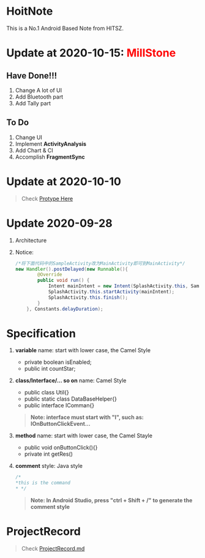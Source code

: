 # HoitNote
This is a No.1 Android Based Note from HITSZ.
# Update at 2020-10-15: <font color="red">MillStone</font>
## Have Done!!!
1. Change A lot of UI
2. Add Bluetooth part
3. Add Tally part
## To Do
1. Change UI
2. Implement **ActivityAnalysis**
3. Add Chart & CI
4. Accomplish **FragmentSync**

# Update at 2020-10-10

> Check [Protype Here](https://modao.cc/app/6586f50c7704b77aec1c8f04667addcf1b4e3f81/embed/v2)

# Update 2020-09-28
1. Architecture
2. Notice:
	
	```java
	/*将下面代码中的SampleActivity改为MainActivity即可到MainActivity*/
	new Handler().postDelayed(new Runnable(){
            @Override
            public void run() {
                Intent mainIntent = new Intent(SplashActivity.this, SampleActivity.class);
                SplashActivity.this.startActivity(mainIntent);
                SplashActivity.this.finish();
            }
        }, Constants.delayDuration);

	```


# Specification
1. **variable** name: start with lower case, the Camel Style

	- private boolean isEnabled;
	- public int countStar;

2. **class/Interface/... so on** name: Camel Style

	- public class Util{}
	- public static class DataBaseHelper{}
	- public interface IComman{}

	> **Note: interface must start with "I", such as: IOnButtonClickEvent...**

3. **method** name: start with lower case, the Camel Stayle

	- public void onButtonClick(){}
	- private int getRes()

4. **comment** style: Java style
	```java
	/*
	*this is the command
	* */
	```

	> **Note: In Android Studio, press "ctrl + Shift + /" to generate the comment style**

# ProjectRecord
> Check [ProjectRecord.md](https://github.com/Hoit-23o2/HoitNote/blob/master/ProjectRecord.md)



